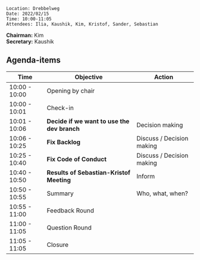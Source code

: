 ```plaintext
Location: Drebbelweg
Date: 2022/02/15
Time: 10:00-11:05
Attendees: Ilia, Kaushik, Kim, Kristof, Sander, Sebastian
```

**Chairman:** Kim \
**Secretary:** Kaushik

## Agenda-items
| Time | Objective | Action |
|------|-----------|--------|
| 10:00 - 10:00 | Opening by chair |  |
| 10:00 - 10:01 | Check-in |  |
| 10:01 - 10:06 | **Decide if we want to use the dev branch** | Decision making |
| 10:06 - 10:25 | **Fix Backlog** | Discuss / Decision making |
| 10:25 - 10:40 | **Fix Code of Conduct** | Discuss / Decision making |
| 10:40 - 10:50 | **Results of Sebastian-Kristof Meeting** | Inform |
| 10:50 - 10:55 | Summary | Who, what, when? |
| 10:55 - 11:00 | Feedback Round |  |
| 11:00 - 11:05 | Question Round |  |
| 11:05 - 11:05 | Closure |  |
